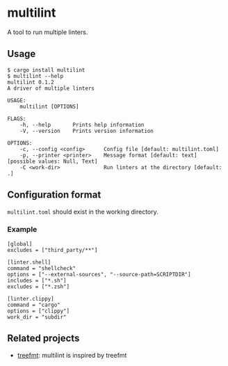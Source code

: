 # multilint

A tool to run multiple linters.

## Usage

```
$ cargo install multilint
$ multilint --help
multilint 0.1.2
A driver of multiple linters

USAGE:
    multilint [OPTIONS]

FLAGS:
    -h, --help       Prints help information
    -V, --version    Prints version information

OPTIONS:
    -c, --config <config>      Config file [default: multilint.toml]
    -p, --printer <printer>    Message format [default: text]  [possible values: Null, Text]
    -C <work-dir>              Run linters at the directory [default: .]
```

## Configuration format

`multilint.toml` should exist in the working directory.

### Example

```
[global]
excludes = ["third_party/**"]

[linter.shell]
command = "shellcheck"
options = ["--external-sources", "--source-path=SCRIPTDIR"]
includes = ["*.sh"]
excludes = ["*.zsh"]

[linter.clippy]
command = "cargo"
options = ["clippy"]
work_dir = "subdir"
```

## Related projects

- [treefmt](https://github.com/numtide/treefmt): multilint is inspired by treefmt
